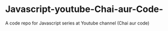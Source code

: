 # Javascript-youtube-Chai-aur-Code-
A code repo for Javascript series at Youtube channel (Chai aur code)
